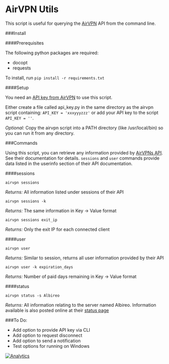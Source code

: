 # AirVPN Utils

This script is useful for querying the [AirVPN](https://airvpn.org/) API from the command line.

###Install

####Prerequisites

The following python packages are required:

* docopt
* requests

To install, run `pip install -r requirements.txt`

####Setup

You need an [API key from AirVPN](https://airvpn.org/settings/) to use this script.

Either create a file called api_key.py in the same directory as the airvpn script containing: `API_KEY = 'xxxyyyzzz'` or add your API key to the script `API_KEY = ''`.

*Optional:* Copy the airvpn script into a PATH directory (like /usr/local/bin) so you can run it from any directory.

###Commands

Using this script, you can retrieve any information provided by [AirVPNs API](https://airvpn.org/faq/api/). See their documentation for details.
`sessions` and `user` commands provide data listed in the userinfo section of their API documentation. 


####sessions

`airvpn sessions`

*Returns:* All information listed under sessions of their API

`airvpn sessions -k`

*Returns:* The same information in Key -> Value format

`airvpn sessions exit_ip`

*Returns:* Only the exit IP for each connected client


####user

`airvpn user`

*Returns:* Similar to session, returns all user information provided by their API

`airvpn user -k expiration_days`

*Returns:* Number of paid days remaining in Key -> Value format

####status

`airvpn status -s Albireo`

*Returns:* All information relating to the server named Albireo. Information available is
also posted online at their [status page](https://airvpn.org/status/)

###To Do:

* Add option to provide API key via CLI
* Add option to request disconnect
* Add option to send a notification
* Test options for running on Windows


[![Analytics](https://cjs-beacon.appspot.com/UA-10006093-3/github/cjsheets/airvpn-utils?pixel)](https://github.com/cjsheets/airvpn-utils)
